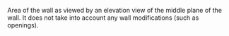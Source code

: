 ﻿Area of the wall as viewed by an elevation view of the middle plane of the wall.  It does not take into account any wall modifications (such as openings).